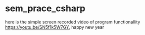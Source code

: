 # sem_prace_csharp
here is the simple screen recorded video of program functionallity https://youtu.be/SN5f1k5W7GY, happy new year
